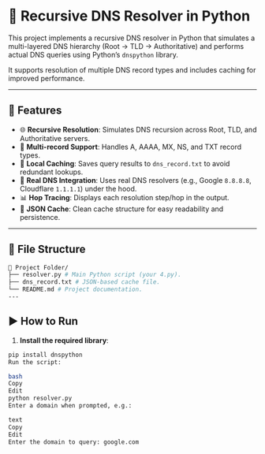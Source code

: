 # 🧠 Recursive DNS Resolver in Python

This project implements a recursive DNS resolver in Python that simulates a multi-layered DNS hierarchy (Root → TLD → Authoritative) and performs actual DNS queries using Python’s `dnspython` library.

It supports resolution of multiple DNS record types and includes caching for improved performance.

---

## 🔧 Features

- 🌐 **Recursive Resolution**: Simulates DNS recursion across Root, TLD, and Authoritative servers.
- 📌 **Multi-record Support**: Handles A, AAAA, MX, NS, and TXT record types.
- 🧠 **Local Caching**: Saves query results to `dns_record.txt` to avoid redundant lookups.
- 🔄 **Real DNS Integration**: Uses real DNS resolvers (e.g., Google `8.8.8.8`, Cloudflare `1.1.1.1`) under the hood.
- 📊 **Hop Tracing**: Displays each resolution step/hop in the output.
- 💾 **JSON Cache**: Clean cache structure for easy readability and persistence.

---

## 📂 File Structure
```bash
📂 Project Folder/
├── resolver.py # Main Python script (your 4.py).
├── dns_record.txt # JSON-based cache file.
└── README.md # Project documentation.
---
```
## ▶️ How to Run

1. **Install the required library**:

```bash
pip install dnspython
Run the script:

bash
Copy
Edit
python resolver.py
Enter a domain when prompted, e.g.:

text
Copy
Edit
Enter the domain to query: google.com
